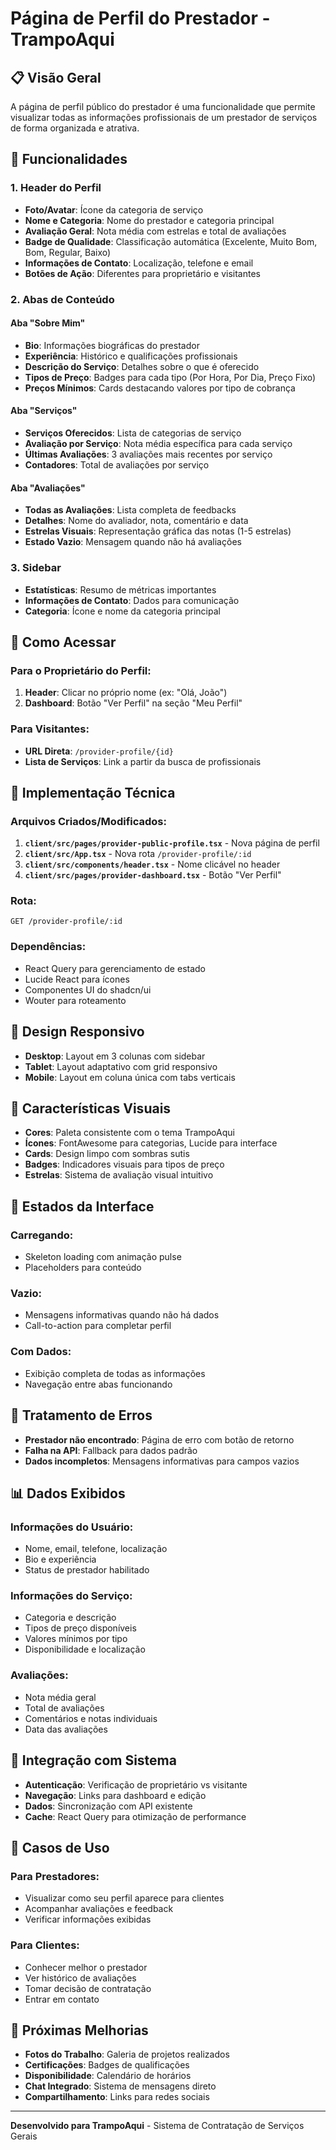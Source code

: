 # Página de Perfil do Prestador - TrampoAqui

## 📋 Visão Geral

A página de perfil público do prestador é uma funcionalidade que permite visualizar todas as informações profissionais de um prestador de serviços de forma organizada e atrativa.

## 🎯 Funcionalidades

### 1. **Header do Perfil**
- **Foto/Avatar**: Ícone da categoria de serviço
- **Nome e Categoria**: Nome do prestador e categoria principal
- **Avaliação Geral**: Nota média com estrelas e total de avaliações
- **Badge de Qualidade**: Classificação automática (Excelente, Muito Bom, Bom, Regular, Baixo)
- **Informações de Contato**: Localização, telefone e email
- **Botões de Ação**: Diferentes para proprietário e visitantes

### 2. **Abas de Conteúdo**

#### **Aba "Sobre Mim"**
- **Bio**: Informações biográficas do prestador
- **Experiência**: Histórico e qualificações profissionais
- **Descrição do Serviço**: Detalhes sobre o que é oferecido
- **Tipos de Preço**: Badges para cada tipo (Por Hora, Por Dia, Preço Fixo)
- **Preços Mínimos**: Cards destacando valores por tipo de cobrança

#### **Aba "Serviços"**
- **Serviços Oferecidos**: Lista de categorias de serviço
- **Avaliação por Serviço**: Nota média específica para cada serviço
- **Últimas Avaliações**: 3 avaliações mais recentes por serviço
- **Contadores**: Total de avaliações por serviço

#### **Aba "Avaliações"**
- **Todas as Avaliações**: Lista completa de feedbacks
- **Detalhes**: Nome do avaliador, nota, comentário e data
- **Estrelas Visuais**: Representação gráfica das notas (1-5 estrelas)
- **Estado Vazio**: Mensagem quando não há avaliações

### 3. **Sidebar**
- **Estatísticas**: Resumo de métricas importantes
- **Informações de Contato**: Dados para comunicação
- **Categoria**: Ícone e nome da categoria principal

## 🚀 Como Acessar

### **Para o Proprietário do Perfil:**
1. **Header**: Clicar no próprio nome (ex: "Olá, João")
2. **Dashboard**: Botão "Ver Perfil" na seção "Meu Perfil"

### **Para Visitantes:**
- **URL Direta**: `/provider-profile/{id}`
- **Lista de Serviços**: Link a partir da busca de profissionais

## 🔧 Implementação Técnica

### **Arquivos Criados/Modificados:**

1. **`client/src/pages/provider-public-profile.tsx`** - Nova página de perfil
2. **`client/src/App.tsx`** - Nova rota `/provider-profile/:id`
3. **`client/src/components/header.tsx`** - Nome clicável no header
4. **`client/src/pages/provider-dashboard.tsx`** - Botão "Ver Perfil"

### **Rota:**
```
GET /provider-profile/:id
```

### **Dependências:**
- React Query para gerenciamento de estado
- Lucide React para ícones
- Componentes UI do shadcn/ui
- Wouter para roteamento

## 📱 Design Responsivo

- **Desktop**: Layout em 3 colunas com sidebar
- **Tablet**: Layout adaptativo com grid responsivo
- **Mobile**: Layout em coluna única com tabs verticais

## 🎨 Características Visuais

- **Cores**: Paleta consistente com o tema TrampoAqui
- **Ícones**: FontAwesome para categorias, Lucide para interface
- **Cards**: Design limpo com sombras sutis
- **Badges**: Indicadores visuais para tipos de preço
- **Estrelas**: Sistema de avaliação visual intuitivo

## 🔄 Estados da Interface

### **Carregando:**
- Skeleton loading com animação pulse
- Placeholders para conteúdo

### **Vazio:**
- Mensagens informativas quando não há dados
- Call-to-action para completar perfil

### **Com Dados:**
- Exibição completa de todas as informações
- Navegação entre abas funcionando

## 🚨 Tratamento de Erros

- **Prestador não encontrado**: Página de erro com botão de retorno
- **Falha na API**: Fallback para dados padrão
- **Dados incompletos**: Mensagens informativas para campos vazios

## 📊 Dados Exibidos

### **Informações do Usuário:**
- Nome, email, telefone, localização
- Bio e experiência
- Status de prestador habilitado

### **Informações do Serviço:**
- Categoria e descrição
- Tipos de preço disponíveis
- Valores mínimos por tipo
- Disponibilidade e localização

### **Avaliações:**
- Nota média geral
- Total de avaliações
- Comentários e notas individuais
- Data das avaliações

## 🔗 Integração com Sistema

- **Autenticação**: Verificação de proprietário vs visitante
- **Navegação**: Links para dashboard e edição
- **Dados**: Sincronização com API existente
- **Cache**: React Query para otimização de performance

## 🎯 Casos de Uso

### **Para Prestadores:**
- Visualizar como seu perfil aparece para clientes
- Acompanhar avaliações e feedback
- Verificar informações exibidas

### **Para Clientes:**
- Conhecer melhor o prestador
- Ver histórico de avaliações
- Tomar decisão de contratação
- Entrar em contato

## 🚀 Próximas Melhorias

- **Fotos do Trabalho**: Galeria de projetos realizados
- **Certificações**: Badges de qualificações
- **Disponibilidade**: Calendário de horários
- **Chat Integrado**: Sistema de mensagens direto
- **Compartilhamento**: Links para redes sociais

---

**Desenvolvido para TrampoAqui** - Sistema de Contratação de Serviços Gerais
